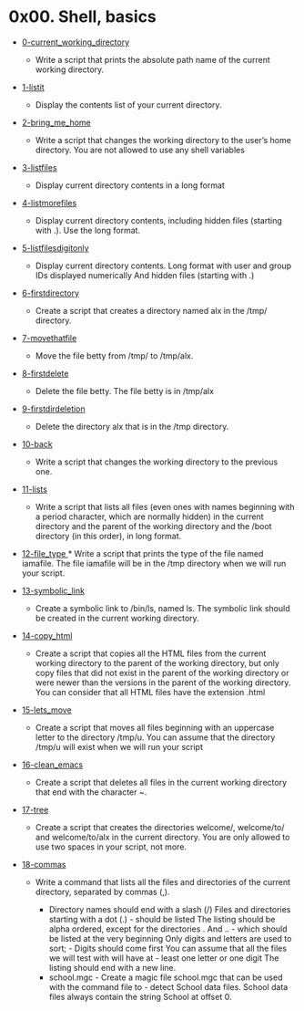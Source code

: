 # 0x00. Shell, basics

* [0-current_working_directory](./0-current_working_directory)

	* Write a script that prints the absolute path name of the current working directory.

* [1-listit](./1-listit)
	* Display the contents list of your current directory.

* [2-bring_me_home](./2-bring_me_home)
	* Write a script that changes the working directory to the user’s home directory. You are not 			allowed to use any shell variables

* [3-listfiles](./3-listfiles)
	* Display current directory contents in a long format

* [4-listmorefiles](./4-listmorefiles)
	* Display current directory contents, including hidden files (starting with .). Use the long 			format.

* [5-listfilesdigitonly](./5-listfilesdigitonly)
	* Display current directory contents. Long format with user and group IDs displayed 				numerically And hidden files (starting with .)

* [6-firstdirectory](./6-firstdirectory)
	* Create a script that creates a directory named alx in the /tmp/ directory.

* [7-movethatfile](./7-movethatfile)
	* Move the file betty from /tmp/ to /tmp/alx.

* [8-firstdelete](./8-firstdelete)
	* Delete the file betty. The file betty is in /tmp/alx

* [9-firstdirdeletion ](./9-firstdirdeletion)
	* Delete the directory alx that is in the /tmp directory.

* [10-back](./10-back) 
	* Write a script that changes the working directory to the previous one.

* [11-lists](./11-lists) 
	* Write a script that lists all files (even ones with names beginning with a period character, 			which are normally hidden) in the current directory and the parent of the working 			directory and the /boot directory (in this order), in long format.

* [12-file_type ](./12-file_type)
		* Write a script that prints the type of the file named iamafile. The file iamafile will be 				in the /tmp directory when we will run your script.

* [13-symbolic_link](./13-symbolic_link)
	* Create a symbolic link to /bin/ls, named ls. The symbolic link should be created in the current working directory.

* [14-copy_html](./14-copy_html)
	* Create a script that copies all the HTML files from the current working directory to the 			parent of the working directory, but only copy files that did not exist in the parent of the 			working directory or were newer than the versions in the parent of the working directory. 		You can consider that all HTML files have the extension .html

* [15-lets_move](./15-lets_move)
	* Create a script that moves all files beginning with an uppercase letter to the directory /tmp/u. 		You can assume that the directory /tmp/u will exist when we will run your script

* [16-clean_emacs](./16-clean_emacs)
	* Create a script that deletes all files in the current working directory that end with the 				character ~.

* [17-tree](./17-tree)
	* Create a script that creates the directories welcome/, welcome/to/ and welcome/to/alx in the 			current directory. You are only allowed to use two spaces in your script, not more.

* [18-commas](./18-commas)
	* Write a command that lists all the files and directories of the current directory, separated by 			commas (,).

		- Directory names should end with a slash (/) Files and directories starting with a dot (.) 			- should be listed The listing should be alpha ordered, except for the directories . And .. 			- which should be listed at the very beginning Only digits and letters are used to sort; 			- Digits should come first You can assume that all the files we will test with will have at 			- least one letter or one digit The listing should end with a new line.
		- school.mgc - Create a magic file school.mgc that can be used with the command file to 		- detect School data files. School data files always contain the string School at offset 0.
